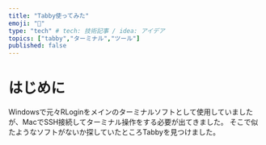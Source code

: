 ```yaml
---
title: "Tabby使ってみた"
emoji: "🙆"
type: "tech" # tech: 技術記事 / idea: アイデア
topics: ["tabby","ターミナル","ツール"]
published: false
---
```

# はじめに
Windowsで元々RLoginをメインのターミナルソフトとして使用していましたが、MacでSSH接続してターミナル操作をする必要が出てきました。
そこで似たようなソフトがないか探していたところTabbyを見つけました。